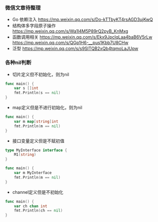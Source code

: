 ### 微信文章待整理
- Go 依赖注入 https://mp.weixin.qq.com/s/Do-kTTbyKT4rsAGD3ujKwQ
- 结构体多字段原子操作 https://mp.weixin.qq.com/s/Wa1l4M5P89rQ2pyB_KnMxg
- 函数调用相关 https://mp.weixin.qq.com/s/Ekx9JpclqLaa4baB6V5rLw https://mp.weixin.qq.com/s/QGp1H6-__pus1Kbb7U8CHw
- 泛型 https://mp.weixin.qq.com/s/s9SITQB2xQb4tqmoLaJUpw
### 各种nil判断
- 切片定义但不初始化，则为nil
```go
func main() {
	var s []int
	fmt.Println(s == nil)
}
```

- map定义但是不进行初始化，则为nil
```go
func main() {
	var m map[string]int
	fmt.Println(m == nil)
}
```

- 接口变量定义但是不赋初值
```go
type MyInterface interface {
	M1(string)
}

func main() {
	var m MyInterface
	fmt.Println(m == nil)
}
```

- channel定义但是不初始化
```go
func main() {
	var ch chan int
	fmt.Println(ch == nil)
}
```